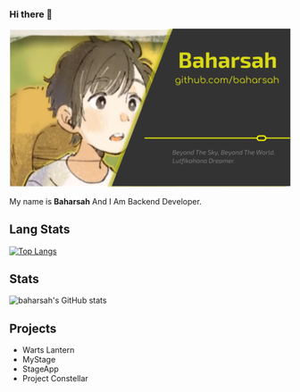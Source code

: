 ### Hi there 👋

![I](https://github.com/baharsah/baharsah/blob/main/defe.png?raw=true)


My name is **Baharsah** And I Am Backend Developer.

## Lang Stats

[![Top Langs](https://github-readme-stats.vercel.app/api/top-langs/?username=baharsah&layout=compact)](https://github.com/baharsah)

## Stats

![baharsah's GitHub stats](https://github-readme-stats.vercel.app/api?username=baharsah&show_icons=true&theme=radical&show_icons=true&count_private=false)


## Projects

- Warts Lantern
- MyStage
- StageApp
- Project Constellar
